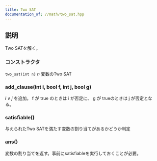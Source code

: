 ```yaml
---
title: Two SAT
documentation_of: //math/two_sat.hpp
---
```


## 説明

Two SATを解く。

### コンストラクタ

`two_sat(int n)` $n$ 変数のTwo SAT

### add_clause(int i, bool f, int j, bool g)

$i \lor j$ を追加。
f が true のときは i が否定に、 g が trueのときは j が否定となる。

### satisfiable()

与えられたTwo SATを満たす変数の割り当てがあるかどうか判定

### ans()

変数の割り当てを返す。事前にsatisfiableを実行しておくことが必要。